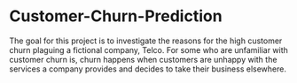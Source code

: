 # Customer-Churn-Prediction
The goal for this project is to investigate the reasons for the high customer churn plaguing a fictional company, Telco. For some who are unfamiliar with customer churn is, churn happens when customers are unhappy with the services a company provides and decides to take their business elsewhere. 
